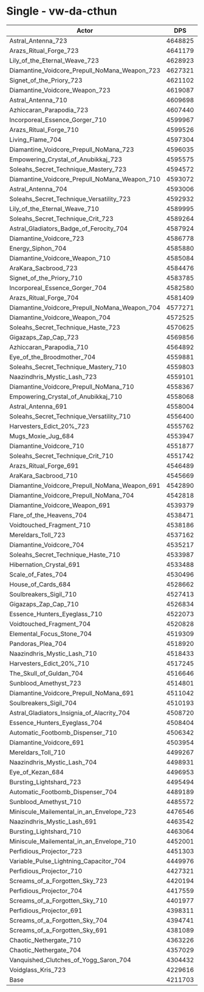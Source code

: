 # Single - vw-da-cthun
| Actor | DPS | Increase |
|---|:---:|:---:|
|Astral_Antenna_723|4648825|10.38%|
|Arazs_Ritual_Forge_723|4641179|10.20%|
|Lily_of_the_Eternal_Weave_723|4628923|9.91%|
|Diamantine_Voidcore_Prepull_NoMana_Weapon_723|4627321|9.87%|
|Signet_of_the_Priory_723|4621102|9.72%|
|Diamantine_Voidcore_Weapon_723|4619087|9.67%|
|Astral_Antenna_710|4609698|9.45%|
|Azhiccaran_Parapodia_723|4607440|9.40%|
|Incorporeal_Essence_Gorger_710|4599967|9.22%|
|Arazs_Ritual_Forge_710|4599526|9.21%|
|Living_Flame_704|4597304|9.16%|
|Diamantine_Voidcore_Prepull_NoMana_723|4596035|9.13%|
|Empowering_Crystal_of_Anubikkaj_723|4595575|9.11%|
|Soleahs_Secret_Technique_Mastery_723|4594572|9.09%|
|Diamantine_Voidcore_Prepull_NoMana_Weapon_710|4593072|9.05%|
|Astral_Antenna_704|4593006|9.05%|
|Soleahs_Secret_Technique_Versatility_723|4592932|9.05%|
|Lily_of_the_Eternal_Weave_710|4589995|8.98%|
|Soleahs_Secret_Technique_Crit_723|4589264|8.96%|
|Astral_Gladiators_Badge_of_Ferocity_704|4587924|8.93%|
|Diamantine_Voidcore_723|4586778|8.91%|
|Energy_Siphon_704|4585880|8.88%|
|Diamantine_Voidcore_Weapon_710|4585084|8.87%|
|AraKara_Sacbrood_723|4584476|8.85%|
|Signet_of_the_Priory_710|4583785|8.83%|
|Incorporeal_Essence_Gorger_704|4582580|8.81%|
|Arazs_Ritual_Forge_704|4581409|8.78%|
|Diamantine_Voidcore_Prepull_NoMana_Weapon_704|4577271|8.68%|
|Diamantine_Voidcore_Weapon_704|4572525|8.57%|
|Soleahs_Secret_Technique_Haste_723|4570625|8.52%|
|Gigazaps_Zap_Cap_723|4569856|8.50%|
|Azhiccaran_Parapodia_710|4564892|8.39%|
|Eye_of_the_Broodmother_704|4559881|8.27%|
|Soleahs_Secret_Technique_Mastery_710|4559803|8.27%|
|Naazindhris_Mystic_Lash_723|4559101|8.25%|
|Diamantine_Voidcore_Prepull_NoMana_710|4558367|8.23%|
|Empowering_Crystal_of_Anubikkaj_710|4558068|8.22%|
|Astral_Antenna_691|4558004|8.22%|
|Soleahs_Secret_Technique_Versatility_710|4556400|8.18%|
|Harvesters_Edict_20%_723|4555762|8.17%|
|Mugs_Moxie_Jug_684|4553947|8.13%|
|Diamantine_Voidcore_710|4551877|8.08%|
|Soleahs_Secret_Technique_Crit_710|4551742|8.07%|
|Arazs_Ritual_Forge_691|4546489|7.95%|
|AraKara_Sacbrood_710|4545669|7.93%|
|Diamantine_Voidcore_Prepull_NoMana_Weapon_691|4542890|7.86%|
|Diamantine_Voidcore_Prepull_NoMana_704|4542818|7.86%|
|Diamantine_Voidcore_Weapon_691|4539379|7.78%|
|Flare_of_the_Heavens_704|4538471|7.76%|
|Voidtouched_Fragment_710|4538186|7.75%|
|Mereldars_Toll_723|4537162|7.73%|
|Diamantine_Voidcore_704|4535217|7.68%|
|Soleahs_Secret_Technique_Haste_710|4533987|7.65%|
|Hibernation_Crystal_691|4533488|7.64%|
|Scale_of_Fates_704|4530496|7.57%|
|House_of_Cards_684|4528662|7.53%|
|Soulbreakers_Sigil_710|4527413|7.50%|
|Gigazaps_Zap_Cap_710|4526834|7.48%|
|Essence_Hunters_Eyeglass_710|4522073|7.37%|
|Voidtouched_Fragment_704|4520828|7.34%|
|Elemental_Focus_Stone_704|4519309|7.30%|
|Pandoras_Plea_704|4518920|7.29%|
|Naazindhris_Mystic_Lash_710|4518433|7.28%|
|Harvesters_Edict_20%_710|4517245|7.25%|
|The_Skull_of_Guldan_704|4516646|7.24%|
|Sunblood_Amethyst_723|4514801|7.20%|
|Diamantine_Voidcore_Prepull_NoMana_691|4511042|7.11%|
|Soulbreakers_Sigil_704|4510193|7.09%|
|Astral_Gladiators_Insignia_of_Alacrity_704|4508720|7.05%|
|Essence_Hunters_Eyeglass_704|4508404|7.04%|
|Automatic_Footbomb_Dispenser_710|4506342|7.00%|
|Diamantine_Voidcore_691|4503954|6.94%|
|Mereldars_Toll_710|4499267|6.83%|
|Naazindhris_Mystic_Lash_704|4498931|6.82%|
|Eye_of_Kezan_684|4496953|6.77%|
|Bursting_Lightshard_723|4495494|6.74%|
|Automatic_Footbomb_Dispenser_704|4489189|6.59%|
|Sunblood_Amethyst_710|4485572|6.50%|
|Miniscule_Mailemental_in_an_Envelope_723|4476546|6.29%|
|Naazindhris_Mystic_Lash_691|4463542|5.98%|
|Bursting_Lightshard_710|4463064|5.97%|
|Miniscule_Mailemental_in_an_Envelope_710|4452001|5.71%|
|Perfidious_Projector_723|4451303|5.69%|
|Variable_Pulse_Lightning_Capacitor_704|4449976|5.66%|
|Perfidious_Projector_710|4427321|5.12%|
|Screams_of_a_Forgotten_Sky_723|4420194|4.95%|
|Perfidious_Projector_704|4417559|4.89%|
|Screams_of_a_Forgotten_Sky_710|4401977|4.52%|
|Perfidious_Projector_691|4398311|4.43%|
|Screams_of_a_Forgotten_Sky_704|4394741|4.35%|
|Screams_of_a_Forgotten_Sky_691|4381089|4.02%|
|Chaotic_Nethergate_710|4363226|3.60%|
|Chaotic_Nethergate_704|4357029|3.45%|
|Vanquished_Clutches_of_Yogg_Saron_704|4304432|2.20%|
|Voidglass_Kris_723|4229616|0.43%|
|Base|4211703|0.00%|
